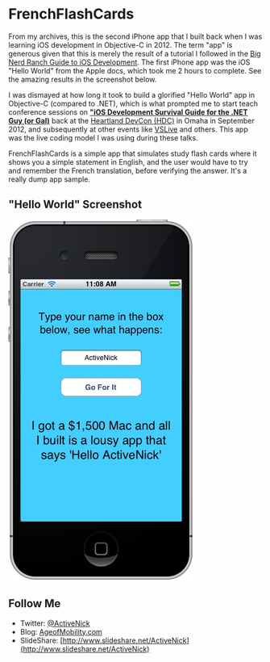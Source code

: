 # FrenchFlashCards
From my archives, this is the second iPhone app that I built back when I was learning iOS development in Objective-C in 2012. The term "app" is generous given that this is merely the result of a tutorial I followed in the [Big Nerd Ranch Guide to iOS Development](https://www.bignerdranch.com/we-write/ios-programming/). The first iPhone app was the iOS "Hello World" from the Apple docs, which took me 2 hours to complete. See the amazing results in the screenshot below. 

I was dismayed at how long it took to build a glorified "Hello World" app in Objective-C (compared to .NET), which is what prompted me to start teach conference sessions on **["iOS Development Survival Guide for the .NET Guy (or Gal)](http://www.slideshare.net/ActiveNick/ios-development-survival-guide-for-the-net-guy)** back at the [Heartland DevCon (HDC)](http://careerlink.com/hdc/) in Omaha in September 2012, and subsequently at other events like [VSLive](http://vslive.com) and others. This app was the live coding model I was using during these talks.

FrenchFlashCards is a simple app that simulates study flash cards where it shows you a simple statement in English, and the user would have to try and remember the French translation, before verifying the answer. It's a really dump app sample.

## "Hello World" Screenshot
![Screenshot](Screenshots/FirstiOSAppScreen.jpg)

## Follow Me
* Twitter: [@ActiveNick](http://twitter.com/ActiveNick)
* Blog: [AgeofMobility.com](http://AgeofMobility.com)
* SlideShare: [http://www.slideshare.net/ActiveNick](http://www.slideshare.net/ActiveNick)
